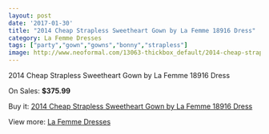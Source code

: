 ```yaml
---
layout: post
date: '2017-01-30'
title: "2014 Cheap Strapless Sweetheart Gown by La Femme 18916 Dress"
category: La Femme Dresses
tags: ["party","gown","gowns","bonny","strapless"]
image: http://www.neoformal.com/13063-thickbox_default/2014-cheap-strapless-sweetheart-gown-by-la-femme-18916-dress.jpg
---
```

2014 Cheap Strapless Sweetheart Gown by La Femme 18916 Dress

On Sales: **$375.99**
<a href="https://www.neoformal.com/en/la-femme-dresses-2014/4563-2014-cheap-strapless-sweetheart-gown-by-la-femme-18916-dress.html"><amp-img layout="responsive" width="600" height="600" src="//www.neoformal.com/13063-thickbox_default/2014-cheap-strapless-sweetheart-gown-by-la-femme-18916-dress.jpg" alt="2014 Cheap Strapless Sweetheart Gown by La Femme 18916 Dress 0" /></a>
<a href="https://www.neoformal.com/en/la-femme-dresses-2014/4563-2014-cheap-strapless-sweetheart-gown-by-la-femme-18916-dress.html"><amp-img layout="responsive" width="600" height="600" src="//www.neoformal.com/13065-thickbox_default/2014-cheap-strapless-sweetheart-gown-by-la-femme-18916-dress.jpg" alt="2014 Cheap Strapless Sweetheart Gown by La Femme 18916 Dress 1" /></a>
<a href="https://www.neoformal.com/en/la-femme-dresses-2014/4563-2014-cheap-strapless-sweetheart-gown-by-la-femme-18916-dress.html"><amp-img layout="responsive" width="600" height="600" src="//www.neoformal.com/13064-thickbox_default/2014-cheap-strapless-sweetheart-gown-by-la-femme-18916-dress.jpg" alt="2014 Cheap Strapless Sweetheart Gown by La Femme 18916 Dress 2" /></a>

Buy it: [2014 Cheap Strapless Sweetheart Gown by La Femme 18916 Dress](https://www.neoformal.com/en/la-femme-dresses-2014/4563-2014-cheap-strapless-sweetheart-gown-by-la-femme-18916-dress.html "2014 Cheap Strapless Sweetheart Gown by La Femme 18916 Dress")

View more: [La Femme Dresses](https://www.neoformal.com/en/56-la-femme-dresses-2014 "La Femme Dresses")